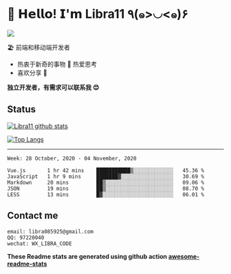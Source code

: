 # 🥳 𝗛𝗲𝗹𝗹𝗼! 𝗜'𝗺 Libra11 ٩(๑>◡<๑)۶

[![](https://img.shields.io/badge/-@Libra11-%23181717?style=flat-square&logo=github)](https://github.com/Libra11)

🏖 前端和移动端开发者

- 热衷于新奇的事物 🤩 热爱思考
- 喜欢分享 🧐

**独立开发者，有需求可以联系我 😊**

## Status

[![Libra11 github stats](https://github-readme-stats.vercel.app/api?username=Libra11&count_private=true&show_icons=true&theme=radical)](https://github.com/Libra11)

[![Top Langs](https://github-readme-stats.vercel.app/api/top-langs/?username=Libra11&theme=radical)](https://github.com/Libra11)

---

<!--START_SECTION:waka-->
```text
Week: 28 October, 2020 - 04 November, 2020

Vue.js       1 hr 42 mins    ███████████▒░░░░░░░░░░░░░   45.36 % 
JavaScript   1 hr 9 mins     ███████▓░░░░░░░░░░░░░░░░░   30.69 % 
Markdown     20 mins         ██▒░░░░░░░░░░░░░░░░░░░░░░   09.06 % 
JSON         19 mins         ██▒░░░░░░░░░░░░░░░░░░░░░░   08.70 % 
LESS         13 mins         █▓░░░░░░░░░░░░░░░░░░░░░░░   06.01 % 
```
<!--END_SECTION:waka-->

## Contact me

```text
email: libra085925@gmail.com
QQ: 97220040
wechat: WX_LIBRA_CODE
```

**These Readme stats are generated using github action [awesome-readme-stats](https://github.com/anmol098/waka-readme-stats)**
